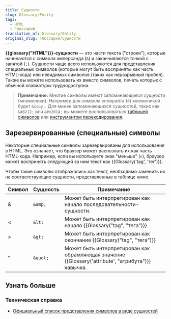 ```yaml
---
title: Сущности
slug: Glossary/Entity
tags:
  - HTML
  - Глоссарий
translation_of: Glossary/Entity
original_slug: Глоссарий/Сущности
---
```


**{{glossary("HTML")}}-сущности** — это части текста ("строки"), которые начинаются с символа амперсанда (`&`) и заканчиваются точкой с запятой (`;`). Сущности чаще всего используются для представления специальных символов (которые могут быть восприняты как часть HTML-кода) или невидимых символов (таких как неразрывный пробел). Также вы можете использовать их вместо символов, печать которых с обычной клавиатуры труднодоступна.

> **Примечание:** Многие символы имеют запоминающиеся сущности (мнемоники). Например для символа копирайта (`©`) мнемоникой будет `&copy;`. Для менее запоминающихся сущностей, таких как `&#8212;` или `&#x2014;` вы можете воспользоваться [таблицей символов](https://dev.w3.org/html5/html-author/charref) или [инструментом перекодирования](https://mothereff.in/html-entities).

## Зарезервированные (специальные) символы

Некоторые специальные символы зарезервированы для использования в HTML. Это означает, что браузер может распознать их как часть HTML-кода. Например, если вы используете знак "меньше" (`<`), браузер может воспринять следующий за ним текст как {{Glossary('tag', 'тег')}}.

Чтобы такие символы отображались как текст, необходимо заменить их на соответствующие сущности, представленные в таблице ниже.

| Символ | Сущность | Примечание                                                                                         |
| ------ | -------- | -------------------------------------------------------------------------------------------------- |
| &      | `&amp;`  | Может быть интерпретирован как начало последовательности-сущности.                                 |
| <      | `&lt;`   | Может быть интерпретирован как начало {{Glossary("tag", "тега")}}                                  |
| >      | `&gt;`   | Может быть интерпретирован как окончание {{Glossary("tag", "тега")}}                               |
| "      | `&quot;` | Может быть интерпретирован как обрамляющая значение {{Glossary('attribute', "атрибута")}} кавычка. |

## Узнать больше

### Техническая справка

- [Официальный список представления символов в виде сущностей](https://dev.w3.org/html5/html-author/charref)
